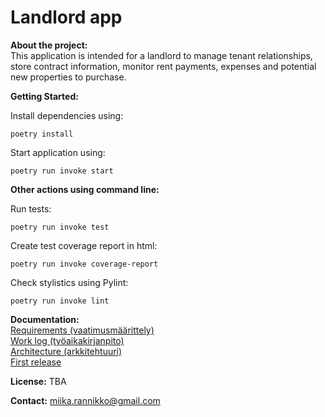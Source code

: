 # Landlord app

**About the project:**<br>
This application is intended for a landlord to manage tenant relationships, store contract information, monitor rent payments, expenses and potential new properties to purchase.

**Getting Started:** <br>

Install dependencies using:
```
poetry install
```
Start application using:
```
poetry run invoke start
```

**Other actions using command line:** <br>

Run tests:
```
poetry run invoke test
```
Create test coverage report in html:
```
poetry run invoke coverage-report
```
Check stylistics using Pylint:
```
poetry run invoke lint
```

**Documentation:** <br>
[Requirements (vaatimusmäärittely)](https://github.com/miikara/landlord/blob/master/documentation/requirements.MD)<br>
[Work log (työaikakirjanpito)](https://github.com/miikara/landlord/blob/master/documentation/work_log.MD)<br>
[Architecture (arkkitehtuuri)](https://github.com/miikara/landlord/blob/master/documentation/architecture.MD)<br>
[First release](https://github.com/miikara/landlord/releases/tag/viikko5)

**License:** TBA <br>

**Contact:** miika.rannikko@gmail.com